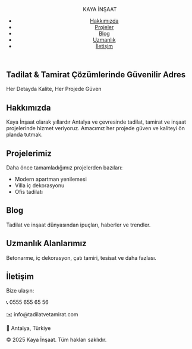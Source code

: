 <!DOCTYPE html>
<html lang="tr">
<head>
  <meta charset="UTF-8">
  <meta name="description" content="Kaya İnşaat | Tadilat ve Tamirat Hizmetleri">
  <meta name="keywords" content="tadilat, tamirat, inşaat, iç dekorasyon, Antalya">
  <meta name="author" content="Kaya İnşaat">
  <meta name="viewport" content="width=device-width, initial-scale=1.0">
  <title>KAYA İNŞAAT | Tadilat ve Tamirat</title>
  <link rel="stylesheet" href="style.css">
</head>
<body>
  <!-- ÜST MENÜ -->
  <header>
    <div class="logo">KAYA İNŞAAT</div>
    <nav>
      <ul>
        <li><a href="#hakkimizda">Hakkımızda</a></li>
        <li><a href="#projeler">Projeler</a></li>
        <li><a href="#blog">Blog</a></li>
        <li><a href="#uzmanlik">Uzmanlık</a></li>
        <li><a href="#iletisim">İletişim</a></li>
      </ul>
    </nav>
  </header>

  <!-- ANA SAYFA BANNER -->
  <section class="hero">
    <div class="hero-text">
      <h1>Tadilat & Tamirat Çözümlerinde Güvenilir Adres</h1>
      <p>Her Detayda Kalite, Her Projede Güven</p>
    </div>
  </section>

  <!-- HAKKIMIZDA -->
  <section id="hakkimizda" class="section">
    <h2>Hakkımızda</h2>
    <p>Kaya İnşaat olarak yıllardır Antalya ve çevresinde tadilat, tamirat ve inşaat projelerinde hizmet veriyoruz. Amacımız her projede güven ve kaliteyi ön planda tutmak.</p>
  </section>

  <!-- PROJELER -->
  <section id="projeler" class="section">
    <h2>Projelerimiz</h2>
    <p>Daha önce tamamladığımız projelerden bazıları:</p>
    <ul>
      <li>Modern apartman yenilemesi</li>
      <li>Villa iç dekorasyonu</li>
      <li>Ofis tadilatı</li>
    </ul>
  </section>

  <!-- BLOG -->
  <section id="blog" class="section">
    <h2>Blog</h2>
    <p>Tadilat ve inşaat dünyasından ipuçları, haberler ve trendler.</p>
  </section>

  <!-- UZMANLIK -->
  <section id="uzmanlik" class="section">
    <h2>Uzmanlık Alanlarımız</h2>
    <p>Betonarme, iç dekorasyon, çatı tamiri, tesisat ve daha fazlası.</p>
  </section>

  <!-- İLETİŞİM -->
  <section id="iletisim" class="section">
    <h2>İletişim</h2>
    <p>Bize ulaşın:</p>
    <p>📞 0555 655 65 56</p>
    <p>✉️ info@tadilatvetamirat.com</p>
    <p>📍 Antalya, Türkiye</p>
  </section>

  <!-- FOOTER -->
  <footer>
    <p>&copy; 2025 Kaya İnşaat. Tüm hakları saklıdır.</p>
  </footer>
</body>
</html>

